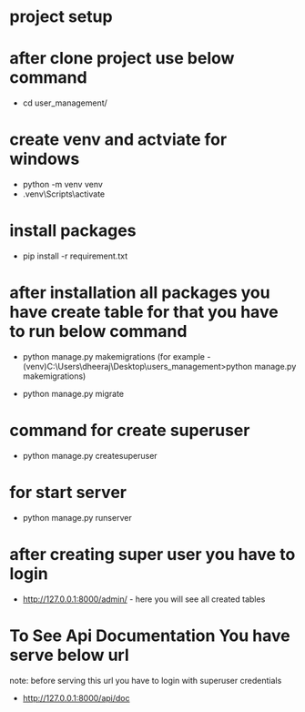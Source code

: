 # project setup

# after clone project use below command
 -  cd user_management/

# create venv and actviate for windows
 - python -m venv venv
 - .venv\Scripts\activate

# install packages
 - pip install -r requirement.txt

# after installation all packages you have create table for that you have to run below command
 - python manage.py makemigrations
   (for example - (venv)C:\Users\dheeraj\Desktop\users_management>python manage.py makemigrations)

 - python manage.py migrate

# command for create superuser
 - python manage.py createsuperuser

# for start server
 - python manage.py runserver
 
# after creating super user you have to login 
 - http://127.0.0.1:8000/admin/ - here you will see all created tables

# To See Api Documentation You have serve below url
note: before serving this url you have to login with superuser credentials
 - http://127.0.0.1:8000/api/doc

